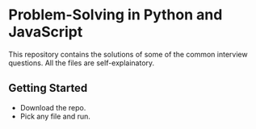 # Problem-Solving in Python and JavaScript

This repository contains the solutions of some of the common interview questions. All the files are self-explainatory.

## Getting Started
* Download the repo.
* Pick any file and run.
